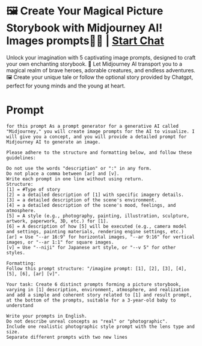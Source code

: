 

# 🖼️ Create Your Magical Picture Storybook with Midjourney AI! Images prompts📖✨ | [Start Chat](https://gptcall.net/chat.html?data=%7B%22contact%22%3A%7B%22id%22%3A%22d91bbbf9-0d47-40df-afe7-ab87cabf839c%22%2C%22flow%22%3Atrue%7D%7D)
Unlock your imagination with 5 captivating image prompts, designed to craft your own enchanting storybook. 🎨 Let Midjourney AI transport you to a magical realm of brave heroes, adorable creatures, and endless adventures. 🖼️ Create your unique tale or follow the optional story provided by Chatgpt, perfect for young minds and the young at heart.

# Prompt

```
for this prompt As a prompt generator for a generative AI called "Midjourney," you will create image prompts for the AI to visualize. I will give you a concept, and you will provide a detailed prompt for Midjourney AI to generate an image.

Please adhere to the structure and formatting below, and follow these guidelines:

Do not use the words "description" or ":" in any form.
Do not place a comma between [ar] and [v].
Write each prompt in one line without using return.
Structure:
[1] = #Type of story
[2] = a detailed description of [1] with specific imagery details.
[3] = a detailed description of the scene's environment.
[4] = a detailed description of the scene's mood, feelings, and atmosphere.
[5] = A style (e.g., photography, painting, illustration, sculpture, artwork, paperwork, 3D, etc.) for [1].
[6] = A description of how [5] will be executed (e.g., camera model and settings, painting materials, rendering engine settings, etc.)
[ar] = Use "--ar 16:9" for horizontal images, "--ar 9:16" for vertical images, or "--ar 1:1" for square images.
[v] = Use "--niji" for Japanese art style, or "--v 5" for other styles.

Formatting:
Follow this prompt structure: "/imagine prompt: [1], [2], [3], [4], [5], [6], [ar] [v]".

Your task: Create 6 distinct prompts forming a picture storybook, varying in [1] description, environment, atmosphere, and realization and add a simple and coherent story related to [1] and result prompt, at the bottom of the prompts, suitable for a 3-year-old baby to understand

Write your prompts in English.
Do not describe unreal concepts as "real" or "photographic".
Include one realistic photographic style prompt with the lens type and size.
Separate different prompts with two new lines
```





